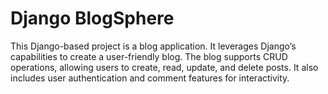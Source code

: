 # Django BlogSphere
This Django-based project is a blog application. It leverages Django’s capabilities to create a user-friendly blog. The blog supports CRUD operations, allowing users to create, read, update, and delete posts. It also includes user authentication and comment features for interactivity.

